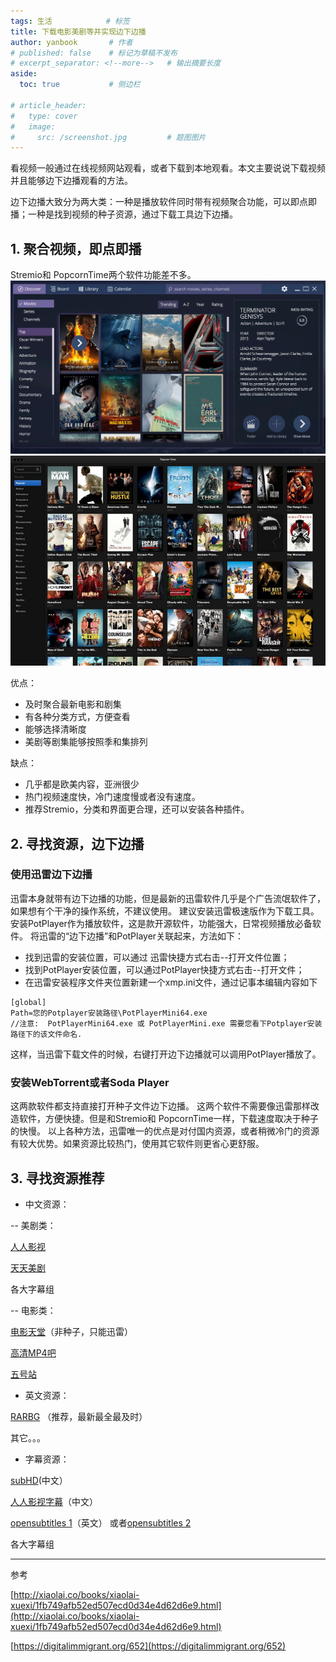 ```yaml
---
tags: 生活            # 标签
title: 下载电影美剧等并实现边下边播
author: yanbook       # 作者
# published: false    # 标记为草稿不发布
# excerpt_separator: <!--more-->   # 输出摘要长度
aside:
  toc: true           # 侧边栏

# article_header:
#   type: cover
#   image:
#     src: /screenshot.jpg         # 题图图片
---
```


看视频一般通过在线视频网站观看，或者下载到本地观看。本文主要说说下载视频并且能够边下边播观看的方法。
<!--more-->

边下边播大致分为两大类：一种是播放软件同时带有视频聚合功能，可以即点即播；一种是找到视频的种子资源，通过下载工具边下边播。
## 1. 聚合视频，即点即播
Stremio和 PopcornTime两个软件功能差不多。
![Stremio](/img/stremio.jpg "Stremio")
![PopcornTime](/img/popcorn-time.jpg "PopcornTime")

优点：
- 及时聚合最新电影和剧集
- 有各种分类方式，方便查看
- 能够选择清晰度
- 美剧等剧集能够按照季和集排列

缺点：
- 几乎都是欧美内容，亚洲很少
- 热门视频速度快，冷门速度慢或者没有速度。
- 推荐Stremio，分类和界面更合理，还可以安装各种插件。

## 2. 寻找资源，边下边播
### 使用迅雷边下边播
迅雷本身就带有边下边播的功能，但是最新的迅雷软件几乎是个广告流氓软件了，如果想有个干净的操作系统，不建议使用。
建议安装迅雷极速版作为下载工具。安装PotPlayer作为播放软件，这是款开源软件，功能强大，日常视频播放必备软件。
将迅雷的“边下边播”和PotPlayer关联起来，方法如下：
- 找到迅雷的安装位置，可以通过 迅雷快捷方式右击--打开文件位置；
- 找到PotPlayer安装位置，可以通过PotPlayer快捷方式右击--打开文件；
- 在迅雷安装程序文件夹位置新建一个xmp.ini文件，通过记事本编辑内容如下
```
[global]
Path=您的Potplayer安装路径\PotPlayerMini64.exe
//注意:  PotPlayerMini64.exe 或 PotPlayerMini.exe 需要您看下Potplayer安装路径下的该文件命名.
```
这样，当迅雷下载文件的时候，右键打开边下边播就可以调用PotPlayer播放了。

### 安装WebTorrent或者Soda Player
这两款软件都支持直接打开种子文件边下边播。
这两个软件不需要像迅雷那样改造软件，方便快捷。但是和Stremio和 PopcornTime一样，下载速度取决于种子的快慢。
以上各种方法，迅雷唯一的优点是对付国内资源，或者稍微冷门的资源有较大优势。如果资源比较热门，使用其它软件则更省心更舒服。

## 3. 寻找资源推荐
- 中文资源：

-- 美剧类：

[人人影视](http://www.zmz2019.com)

[天天美剧](http://www.ttzmz.vip)

各大字幕组

-- 电影类：

[电影天堂](https://www.dy2018.com)（非种子，只能迅雷） 

[高清MP4吧](http://www.mp4ba.com)  

[五号站](http://www.wuhaozhan.net/movie/list)

- 英文资源：

[RARBG](https://rarbgprx.org/torrents.php) （推荐，最新最全最及时） 

其它。。。

- 字幕资源：

[subHD](http:/subhd.com/)(中文） 

[人人影视字幕](http://www.zmz2019.com/subtitle)（中文）  

[opensubtitles 1](https://www.opensubtitles.org)（英文）  或者[opensubtitles 2](https://www.opensubtitles.com)

各大字幕组

---------
参考

[http://xiaolai.co/books/xiaolai-xuexi/1fb749afb52ed507ecd0d34e4d62d6e9.html](http://xiaolai.co/books/xiaolai-xuexi/1fb749afb52ed507ecd0d34e4d62d6e9.html)

[https://digitalimmigrant.org/652](https://digitalimmigrant.org/652)
